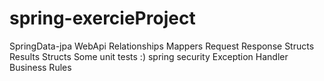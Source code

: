 # spring-exercieProject

SpringData-jpa
WebApi
Relationships
Mappers
Request Response Structs
Results Structs
Some unit tests :)
spring security
Exception Handler
Business Rules
